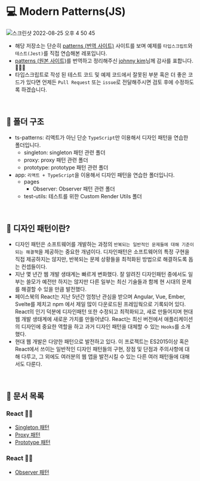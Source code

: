# 💻 Modern Patterns(JS)

![스크린샷 2022-08-25 오후 4 50 45](https://user-images.githubusercontent.com/64779472/186607176-4e221e21-3988-4fb4-ae15-7f5c71e0a0ab.png)

- 해당 저장소는 단순히 [patterns (번역 사이트)](https://patterns-dev-kr.github.io/) 사이트를 보며 예제를 `타입스크립트`와 `테스트(Jest)`를 직접 연습해본 레포입니다.
- [patterns (원본 사이트)](https://www.patterns.dev/)를 번역하고 정리해주신 [johnny kim](https://github.com/johnny-mh)님께 감사를 표합니다. 🙇🏻‍♂️
- 타입스크립트로 작성 된 테스트 코드 및 예제 코드에서 잘못된 부분 혹은 더 좋은 코드가 있다면 언제든 `Pull Request` 또는 `issue`로 전달해주시면 검토 후에 수정하도록 하겠습니다.

<br />

## 📁 폴더 구조

- ts-patterns: 리액트가 아닌 단순 `TypeScript`만 이용해서 디자인 패턴을 연습한 폴더입니다.
  - singleton: singleton 패턴 관련 폴더
  - proxy: proxy 패턴 관련 폴더
  - prototype: prototype 패턴 관련 폴더
- app: `리액트 + TypeScript`을 이용해서 디자인 패턴을 연습한 폴더입니다.
  - pages
    - Observer: Observer 패턴 관련 폴더
  - test-utils: 테스트를 위한 Custom Render Utils 폴더

<br />

## 🚀 디자인 패턴이란?

- 디자인 패턴은 소프트웨어를 개발하는 과정의 `반복되는 일반적인 문제들에 대해 기준이 되는 해결책`을 제공하는 중요한 개념이다. 디자인패턴은 소프트웨어의 특정 구현을 직접 제공하지는 않지만, 반복되는 문제 상황들을 최적화된 방법으로 해결하도록 돕는 컨셉들이다.
- 지난 몇 년간 웹 개발 생태계는 빠르게 변화했다. 잘 알려진 디자인패턴 중에서도 일부는 쓸모가 예전만 하지는 않지만 다른 일부는 최신 기술들과 함께 현 시대의 문제를 해결할 수 있을 만큼 발전했다.
- 페이스북의 React는 지난 5년간 엄청난 관심을 받으며 Angular, Vue, Ember, Svelte를 제치고 npm 에서 제일 많이 다운로드된 프레임웍으로 기록되어 있다. React의 인기 덕분에 디자인패턴 또한 수정되고 최적화되고, 새로 만들어지며 현대 웹 개발 생태계에 새로운 가치를 만들어냈다. React는 최신 버전에서 애플리케이션의 디자인에 중요한 역할을 하고 과거 디자인 패턴을 대체할 수 있는 `Hooks`를 소개했다.
- 현대 웹 개발은 다양한 패턴으로 발전하고 있다. 이 프로젝트는 ES2015이상 혹은 React에서 쓰이는 일반적인 디자인 패턴들의 구현, 장점 및 단점과 주의사항에 대해 다루고, 그 외에도 여러분의 웹 앱을 발전시킬 수 있는 다른 여러 패턴들에 대해서도 다룬다.

<br />

## 📃 문서 목록

### React 🙅‍♂️

- [Singleton 패턴](https://github.com/ssi02014/modern-patterns/tree/master/ts-patterns/singleton)
- [Proxy 패턴](https://github.com/ssi02014/modern-patterns/tree/master/ts-patterns/proxy)
- [Prototype 패턴](https://github.com/ssi02014/modern-patterns/tree/master/ts-patterns/prototype)

### React 🙆‍♂️

- [Observer 패턴](https://github.com/ssi02014/modern-patterns/tree/master/app/src/pages/Observer)

<br />
